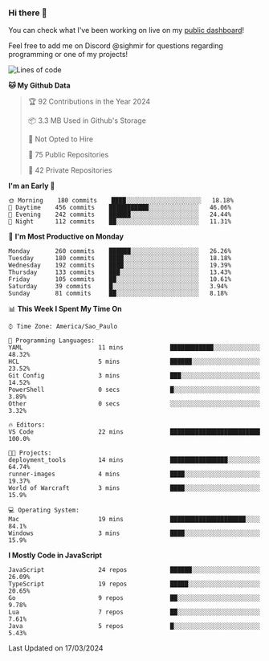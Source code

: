 ### Hi there 👋

<!--
**guicaulada/guicaulada** is a ✨ _special_ ✨ repository because its `README.md` (this file) appears on your GitHub profile.

Here are some ideas to get you started:

- 🔭 I’m currently working on ...
- 🌱 I’m currently learning ...
- 👯 I’m looking to collaborate on ...
- 🤔 I’m looking for help with ...
- 💬 Ask me about ...
- 📫 How to reach me: ...
- 😄 Pronouns: ...
- ⚡ Fun fact: ...
-->

You can check what I've been working on live on my [public dashboard](https://guicaulada.grafana.net/public-dashboards/7b7f644500ec4e6cb5d7a4e7b5ed0dab)!

Feel free to add me on Discord @sighmir for questions regarding programming or one of my projects!

<!--START_SECTION:waka-->
![Lines of code](https://img.shields.io/badge/From%20Hello%20World%20I%27ve%20Written-16.3%20million%20lines%20of%20code-blue)

**🐱 My Github Data** 

> 🏆 92 Contributions in the Year 2024
 > 
> 📦 3.3 MB Used in Github's Storage 
 > 
> 🚫 Not Opted to Hire
 > 
> 📜 75 Public Repositories 
 > 
> 🔑 42 Private Repositories  
 > 
**I'm an Early 🐤** 

```text
🌞 Morning    180 commits    ████░░░░░░░░░░░░░░░░░░░░░   18.18% 
🌆 Daytime    456 commits    ███████████░░░░░░░░░░░░░░   46.06% 
🌃 Evening    242 commits    ██████░░░░░░░░░░░░░░░░░░░   24.44% 
🌙 Night      112 commits    ██░░░░░░░░░░░░░░░░░░░░░░░   11.31%

```
📅 **I'm Most Productive on Monday** 

```text
Monday       260 commits    ██████░░░░░░░░░░░░░░░░░░░   26.26% 
Tuesday      180 commits    ████░░░░░░░░░░░░░░░░░░░░░   18.18% 
Wednesday    192 commits    ████░░░░░░░░░░░░░░░░░░░░░   19.39% 
Thursday     133 commits    ███░░░░░░░░░░░░░░░░░░░░░░   13.43% 
Friday       105 commits    ██░░░░░░░░░░░░░░░░░░░░░░░   10.61% 
Saturday     39 commits     █░░░░░░░░░░░░░░░░░░░░░░░░   3.94% 
Sunday       81 commits     ██░░░░░░░░░░░░░░░░░░░░░░░   8.18%

```


📊 **This Week I Spent My Time On** 

```text
⌚︎ Time Zone: America/Sao_Paulo

💬 Programming Languages: 
YAML                     11 mins             ████████████░░░░░░░░░░░░░   48.32% 
HCL                      5 mins              ██████░░░░░░░░░░░░░░░░░░░   23.52% 
Git Config               3 mins              ███░░░░░░░░░░░░░░░░░░░░░░   14.52% 
PowerShell               0 secs              █░░░░░░░░░░░░░░░░░░░░░░░░   3.89% 
Other                    0 secs              ░░░░░░░░░░░░░░░░░░░░░░░░░   3.32%

🔥 Editors: 
VS Code                  22 mins             █████████████████████████   100.0%

🐱‍💻 Projects: 
deployment_tools         14 mins             ████████████████░░░░░░░░░   64.74% 
runner-images            4 mins              ████░░░░░░░░░░░░░░░░░░░░░   19.37% 
World of Warcraft        3 mins              ████░░░░░░░░░░░░░░░░░░░░░   15.9%

💻 Operating System: 
Mac                      19 mins             █████████████████████░░░░   84.1% 
Windows                  3 mins              ████░░░░░░░░░░░░░░░░░░░░░   15.9%

```

**I Mostly Code in JavaScript** 

```text
JavaScript               24 repos            ██████░░░░░░░░░░░░░░░░░░░   26.09% 
TypeScript               19 repos            █████░░░░░░░░░░░░░░░░░░░░   20.65% 
Go                       9 repos             ██░░░░░░░░░░░░░░░░░░░░░░░   9.78% 
Lua                      7 repos             ██░░░░░░░░░░░░░░░░░░░░░░░   7.61% 
Java                     5 repos             █░░░░░░░░░░░░░░░░░░░░░░░░   5.43%

```



 Last Updated on 17/03/2024
<!--END_SECTION:waka-->
